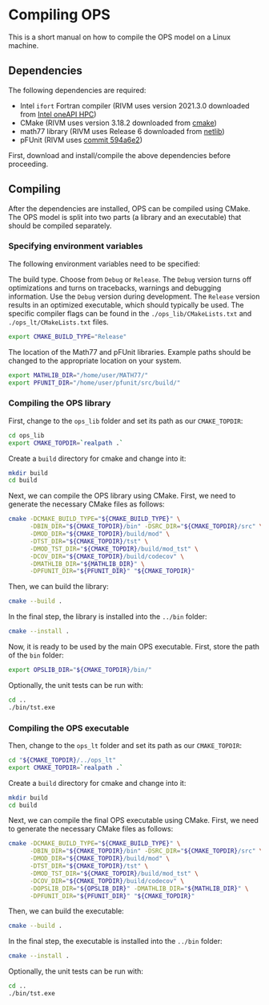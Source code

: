 # Compiling OPS

This is a short manual on how to compile the OPS model on a Linux machine.

## Dependencies

The following dependencies are required:

* Intel `ifort` Fortran compiler (RIVM uses version 2021.3.0 downloaded from [Intel oneAPI HPC](https://www.intel.com/content/www/us/en/developer/tools/oneapi/hpc-toolkit-download.html))
* CMake (RIVM uses version 3.18.2 downloaded from [cmake](https://cmake.org/download/))
* math77 library (RIVM uses Release 6 downloaded from [netlib](https://netlib.org/math/))
* pFUnit (RIVM uses [commit 594a6e2](https://github.com/Goddard-Fortran-Ecosystem/pFUnit/commit/594a6e2d26df70d45ead4392da65cdec69a0b869))

First, download and install/compile the above dependencies before proceeding.

## Compiling

After the dependencies are installed, OPS can be compiled using CMake. The OPS model is split into two parts (a library and an executable) that should be compiled separately.

### Specifying environment variables

The following environment variables need to be specified:

The build type. Choose from `Debug` or `Release`. The `Debug` version turns off optimizations and turns on tracebacks, warnings and debugging information.
Use the `Debug` version during development. The `Release` version results in an optimized executable, which should typically be used.
The specific compiler flags can be found in the `./ops_lib/CMakeLists.txt` and `./ops_lt/CMakeLists.txt` files. 

```bash
export CMAKE_BUILD_TYPE="Release" 
```

The location of the Math77 and pFUnit libraries. Example paths should be changed to the appropriate location on your system.

```bash
export MATHLIB_DIR="/home/user/MATH77/"
export PFUNIT_DIR="/home/user/pfunit/src/build/"
```

### Compiling the OPS library

First, change to the `ops_lib` folder and set its path as our `CMAKE_TOPDIR`:

```bash
cd ops_lib
export CMAKE_TOPDIR=`realpath .`
```

Create a `build` directory for cmake and change into it:
```bash
mkdir build
cd build
```

Next, we can compile the OPS library using CMake. First, we need to generate the necessary CMake files as follows:

```bash
cmake -DCMAKE_BUILD_TYPE="${CMAKE_BUILD_TYPE}" \
      -DBIN_DIR="${CMAKE_TOPDIR}/bin" -DSRC_DIR="${CMAKE_TOPDIR}/src" \
      -DMOD_DIR="${CMAKE_TOPDIR}/build/mod" \
      -DTST_DIR="${CMAKE_TOPDIR}/tst" \
      -DMOD_TST_DIR="${CMAKE_TOPDIR}/build/mod_tst" \
      -DCOV_DIR="${CMAKE_TOPDIR}/build/codecov" \
      -DMATHLIB_DIR="${MATHLIB_DIR}" \
      -DPFUNIT_DIR="${PFUNIT_DIR}" "${CMAKE_TOPDIR}"
```

Then, we can build the library:

```bash
cmake --build .
```

In the final step, the library is installed into the `../bin` folder:

```bash
cmake --install .
```

Now, it is ready to be used by the main OPS executable. First, store the path of the `bin` folder:

```bash
export OPSLIB_DIR="${CMAKE_TOPDIR}/bin/"
```

Optionally, the unit tests can be run with:

```bash
cd ..
./bin/tst.exe
```

### Compiling the OPS executable

Then, change to the `ops_lt` folder and set its path as our `CMAKE_TOPDIR`:

```bash
cd "${CMAKE_TOPDIR}/../ops_lt"
export CMAKE_TOPDIR=`realpath .`
```

Create a `build` directory for cmake and change into it:
```bash
mkdir build
cd build
```

Next, we can compile the final OPS executable using CMake. First, we need to generate the necessary CMake files as follows:

```bash
cmake -DCMAKE_BUILD_TYPE="${CMAKE_BUILD_TYPE}" \
      -DBIN_DIR="${CMAKE_TOPDIR}/bin" -DSRC_DIR="${CMAKE_TOPDIR}/src" \
      -DMOD_DIR="${CMAKE_TOPDIR}/build/mod" \
      -DTST_DIR="${CMAKE_TOPDIR}/tst" \
      -DMOD_TST_DIR="${CMAKE_TOPDIR}/build/mod_tst" \
      -DCOV_DIR="${CMAKE_TOPDIR}/build/codecov" \
      -DOPSLIB_DIR="${OPSLIB_DIR}" -DMATHLIB_DIR="${MATHLIB_DIR}" \
      -DPFUNIT_DIR="${PFUNIT_DIR}" "${CMAKE_TOPDIR}"
```

Then, we can build the executable:

```bash
cmake --build .
```

In the final step, the executable is installed into the `../bin` folder:

```bash
cmake --install .
```

Optionally, the unit tests can be run with:

```bash
cd ..
./bin/tst.exe
```